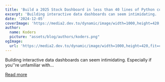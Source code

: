 ```yaml
---
title: 'Build a 2025 Stock Dashboard in less than 40 lines of Python code!🤓'
excerpt: 'Building interactive data dashboards can seem intimidating.  Especially if you''re unfamiliar with...'
date: '2024-12-05'
coverImage: 'https://media2.dev.to/dynamic/image/width=1000,height=420,fit=cover,gravity=auto,format=auto/https%3A%2F%2Fdev-to-uploads.s3.amazonaws.com%2Fuploads%2Farticles%2Fqhrlrvcb065mu01xw6vm.png'
author:
  name: Koders
  picture: "assets/blog/authors/koders.png"
ogImage:
  url: 'https://media2.dev.to/dynamic/image/width=1000,height=420,fit=cover,gravity=auto,format=auto/https%3A%2F%2Fdev-to-uploads.s3.amazonaws.com%2Fuploads%2Farticles%2Fqhrlrvcb065mu01xw6vm.png'
---
```


Building interactive data dashboards can seem intimidating.  Especially if you''re unfamiliar with...

[Read more](https://dev.to/taipy/build-a-stock-dashboard-in-less-than-40-lines-of-python-code-3b78)
